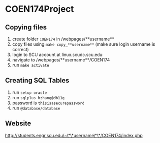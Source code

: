 # COEN174Project


## Copying files

1. create folder `COEN174` in /webpages/\*\*username\*\*
1. copy files using `make copy_**username**` (make sure login username is correct)
1. login to SCU account at linux.scudc.scu.edu
1. navigate to /webpages/\*\*username\*\*/COEN174
1. run `make activate`

## Creating SQL Tables

1. run `setup oracle`
1. run `sqlplus hzhang@db11g`
1. password is `thisisasecurepassword`
1. run `@database/database`

## Website

http://students.engr.scu.edu/~\*\*username\*\*/COEN174/index.php
